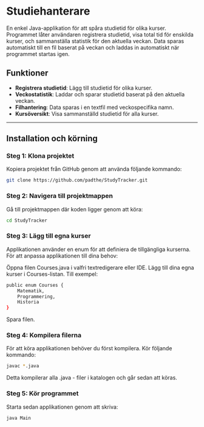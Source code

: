 # Studiehanterare

En enkel Java-applikation för att spåra studietid för olika kurser. Programmet låter användaren registrera studietid, visa total tid för enskilda kurser, och sammanställa statistik för den aktuella veckan. Data sparas automatiskt till en fil baserat på veckan och laddas in automatiskt när programmet startas igen.

## Funktioner
- **Registrera studietid**: Lägg till studietid för olika kurser.
- **Veckostatistik**: Laddar och sparar studietid baserat på den aktuella veckan.
- **Filhantering**: Data sparas i en textfil med veckospecifika namn.
- **Kursöversikt**: Visa sammanställd studietid för alla kurser.

---

## Installation och körning

### Steg 1: Klona projektet
Kopiera projektet från GitHub genom att använda följande kommando:
```bash
git clone https://github.com/padthe/StudyTracker.git
```
### Steg 2: Navigera till projektmappen
Gå till projektmappen där koden ligger genom att köra:
```bash
cd StudyTracker
```
### Steg 3: Lägg till egna kurser
Applikationen använder en enum för att definiera de tillgängliga kurserna. För att anpassa applikationen till dina behov:

Öppna filen Courses.java i valfri textredigerare eller IDE.
Lägg till dina egna kurser i Courses-listan. Till exempel:
```bash
public enum Courses {
    Matematik,
    Programmering,
    Historia
}
```
Spara filen.

### Steg 4: Kompilera filerna
För att köra applikationen behöver du först kompilera. Kör följande kommando:

```bash
javac *.java
```
Detta kompilerar alla .java - filer i katalogen och går sedan att köras.

### Steg 5: Kör programmet
Starta sedan applikationen genom att skriva:
```bash
java Main
```

